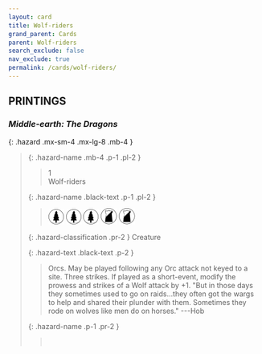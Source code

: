 ```yaml
---
layout: card
title: Wolf-riders
grand_parent: Cards
parent: Wolf-riders
search_exclude: false
nav_exclude: true
permalink: /cards/wolf-riders/
---
```


## PRINTINGS


### _Middle-earth: The Dragons_

{: .hazard .mx-sm-4 .mx-lg-8 .mb-4 }
> {: .hazard-name .mb-4 .p-1 .pl-2 }
> > <div class="hazard-mp">1</div>
> > <div class="card-name">Wolf-riders</div>
>
> {: .hazard-name .black-text .p-1 .pl-2 }
> > ![](/assets/images/wilderness.svg) ![](/assets/images/wilderness.svg) ![](/assets/images/wilderness.svg) ![](/assets/images/shadow-land.svg) ![](/assets/images/shadow-land.svg)
>
> {: .hazard-classification .pr-2 }
> Creature
>
> {: .hazard-text .black-text .p-2 }
> > Orcs. May be played following any Orc attack not keyed to a site. Three strikes. If played as a short-event, modify the prowess and strikes of a Wolf attack by +1.  "But in those days they sometimes used to go on raids...they often got the wargs to help and shared their plunder with them. Sometimes they rode on wolves like men do on horses." ---Hob 
>
> {: .hazard-name .p-1 .pr-2 }
> > <div class="card-shield"></div>
> > <div class="card-corruption">&nbsp;</div>
